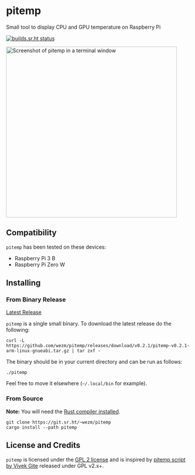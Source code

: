 # pitemp

Small tool to display CPU and GPU temperature on Raspberry Pi

[![builds.sr.ht status](https://builds.sr.ht/~wezm/pitemp.svg)](https://builds.sr.ht/~wezm/pitemp?)

<img src="https://git.sr.ht/%7Ewezm/pitemp/blob/master/screenshot.png" alt="Screenshot of pitemp in a terminal window" width="466" />

## Compatibility

`pitemp` has been tested on these devices:

* Raspberry Pi 3 B
* Raspberry Pi Zero W

## Installing

### From Binary Release

[Latest Release][release]

`pitemp` is a single small binary. To download the latest release do the following:

    curl -L https://github.com/wezm/pitemp/releases/download/v0.2.1/pitemp-v0.2.1-arm-linux-gnueabi.tar.gz | tar zxf -

The binary should be in your current directory and can be run as follows:

    ./pitemp

Feel free to move it elsewhere (`~/.local/bin` for example).

### From Source

**Note:** You will need the [Rust compiler installed][rust].

    git clone https://git.sr.ht/~wezm/pitemp
    cargo install --path pitemp

## License and Credits

`pitemp` is licensed under the [GPL 2 license][license] and is inspired by
[pitemp script by Vivek Gite][nixcraft] released under GPL v2.x+.

[rust]: https://www.rust-lang.org/en-US/install.html
[nixcraft]: https://www.cyberciti.biz/faq/linux-find-out-raspberry-pi-gpu-and-arm-cpu-temperature-command/
[release]: https://github.com/wezm/pitemp/releases/latest
[license]: https://git.sr.ht/%7Ewezm/pitemp/tree/master/LICENSE
